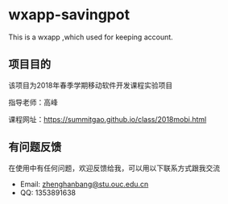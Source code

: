 # wxapp-savingpot
This is a wxapp ,which used for keeping account.

## 项目目的 

该项目为2018年春季学期移动软件开发课程实验项目

指导老师：高峰

课程网址：https://summitgao.github.io/class/2018mobi.html

## 有问题反馈

在使用中有任何问题，欢迎反馈给我，可以用以下联系方式跟我交流

* Email: zhenghanbang@stu.ouc.edu.cn
* QQ: 1353891638
